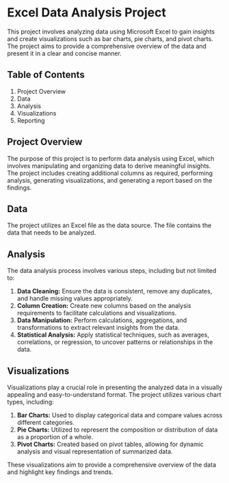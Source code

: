 # Excel Data Analysis Project

This project involves analyzing data using Microsoft Excel to gain insights and create visualizations such as bar charts, pie charts, and pivot charts. The project aims to provide a comprehensive overview of the data and present it in a clear and concise manner.

## Table of Contents
1. Project Overview
2. Data
3. Analysis
4. Visualizations
5. Reporting

## Project Overview

The purpose of this project is to perform data analysis using Excel, which involves manipulating and organizing data to derive meaningful insights. The project includes creating additional columns as required, performing analysis, generating visualizations, and generating a report based on the findings.

## Data

The project utilizes an Excel file as the data source. The file contains the data that needs to be analyzed.

## Analysis

The data analysis process involves various steps, including but not limited to:

1. **Data Cleaning:** Ensure the data is consistent, remove any duplicates, and handle missing values appropriately.
2. **Column Creation:** Create new columns based on the analysis requirements to facilitate calculations and visualizations.
3. **Data Manipulation:** Perform calculations, aggregations, and transformations to extract relevant insights from the data.
4. **Statistical Analysis:** Apply statistical techniques, such as averages, correlations, or regression, to uncover patterns or relationships in the data.

## Visualizations

Visualizations play a crucial role in presenting the analyzed data in a visually appealing and easy-to-understand format. The project utilizes various chart types, including:

1. **Bar Charts:** Used to display categorical data and compare values across different categories.
2. **Pie Charts:** Utilized to represent the composition or distribution of data as a proportion of a whole.
3. **Pivot Charts:** Created based on pivot tables, allowing for dynamic analysis and visual representation of summarized data.

These visualizations aim to provide a comprehensive overview of the data and highlight key findings and trends.
